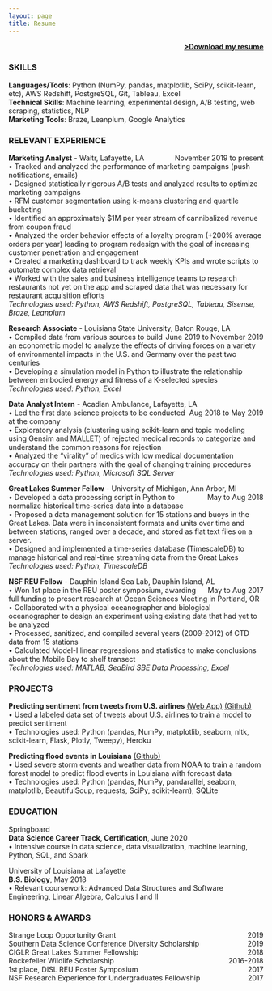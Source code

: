 ```yaml
---
layout: page
title: Resume
---
```


<span style="float: right; "><a href="{{ '/assets/Resume_JRhee_DL.pdf' | prepend: site.baseurl }}" target="_blank"><strong>>Download my resume</strong></a> </span>
<br>

### SKILLS

**Languages/Tools**: Python (NumPy, pandas, matplotlib, SciPy, scikit-learn, etc), AWS Redshift, PostgreSQL, Git, Tableau, Excel  
**Technical Skills**: Machine learning, experimental design, A/B testing, web scraping, statistics, NLP  
**Marketing Tools**: Braze, Leanplum, Google Analytics

### RELEVANT EXPERIENCE

**Marketing Analyst** - Waitr, Lafayette, LA
<span style="float:right; ">November 2019 to present</span>  
• Tracked and analyzed the performance of marketing campaigns (push notifications, emails)  
• Designed statistically rigorous A/B tests and analyzed results to optimize marketing campaigns  
• RFM customer segmentation using k-means clustering and quartile bucketing  
• Identified an approximately $1M per year stream of cannibalized revenue from coupon fraud  
• Analyzed the order behavior effects of a loyalty program (+200% average orders per year) leading to program redesign with the goal of increasing customer penetration and engagement  
• Created a marketing dashboard to track weekly KPIs and wrote scripts to automate complex data retrieval  
• Worked with the sales and business intelligence teams to research restaurants not yet on the app and scraped data that was necessary for restaurant acquisition efforts  
_Technologies used: Python, AWS Redshift, PostgreSQL, Tableau, Sisense, Braze, Leanplum_

**Research Associate** - Louisiana State University, Baton Rouge, LA <span style="float: right; ">June 2019 to November 2019</span>  
• Compiled data from various sources to build an econometric model to analyze the effects of driving forces on a variety of environmental impacts in the U.S. and Germany over the past two centuries  
• Developing a simulation model in Python to illustrate the relationship between embodied energy and fitness of a K-selected species  
_Technologies used: Python, Excel_

**Data Analyst Intern** - Acadian Ambulance, Lafayette, LA <span style="float: right; ">Aug 2018 to May 2019</span>  
• Led the first data science projects to be conducted at the company  
• Exploratory analysis (clustering using scikit-learn and topic modeling using Gensim and MALLET) of rejected medical records to categorize and understand the common reasons for rejection  
• Analyzed the “virality” of medics with low medical documentation accuracy on their partners with the goal of changing training procedures  
_Technologies used: Python, Microsoft SQL Server_  

**Great Lakes Summer Fellow** - University of Michigan, Ann Arbor, MI <span style="float: right; ">May to Aug 2018</span>  
• Developed a data processing script in Python to normalize historical time-series data into a database  
• Proposed a data management solution for 15 stations and buoys in the Great Lakes. Data were in inconsistent formats and units over time and between stations, ranged over a decade, and stored as flat text files on a server.  
• Designed and implemented a time-series database (TimescaleDB) to manage historical and real-time streaming data from the Great Lakes  
_Technologies used: Python, TimescaleDB_  

**NSF REU Fellow** - Dauphin Island Sea Lab, Dauphin Island, AL <span style="float: right; ">May to Aug 2017</span>  
• Won 1st place in the REU poster symposium, awarding full funding to present research at Ocean Sciences Meeting in Portland, OR  
• Collaborated with a physical oceanographer and biological oceanographer to design an experiment using existing data that had yet to be analyzed  
• Processed, sanitized, and compiled several  years (2009-2012) of CTD data from 15 stations  
• Calculated Model-I linear regressions and statistics to make conclusions about the Mobile Bay to shelf transect  
_Technologies used: MATLAB, SeaBird SBE Data Processing, Excel_  

### PROJECTS

**Predicting sentiment from tweets from U.S. airlines**  [(Web App)](https://jenny-airline-sentiment.herokuapp.com/) [(Github)](https://github.com/jennyrhee/airline-sentiment)  
• Used a labeled data set of tweets about U.S. airlines to train a model to predict sentiment  
• Technologies used: Python (pandas, NumPy, matplotlib, seaborn, nltk, scikit-learn, Flask, Plotly, Tweepy), Heroku  

**Predicting flood events in Louisiana**  [(Github)]((https://github.com/jennyrhee/flood-events/blob/master/docs/final-report.md))  
• Used severe storm events and weather data from NOAA to train a random forest model to predict flood events in Louisiana with forecast data  
• Technologies used: Python (pandas, NumPy, pandarallel, seaborn, matplotlib, BeautifulSoup, requests, SciPy, scikit-learn), SQLite

### EDUCATION

Springboard  
**Data Science Career Track, Certification**, June 2020  
• Intensive course in data science, data visualization, machine learning, Python, SQL, and Spark

University of Louisiana at Lafayette  
**B.S. Biology**, May 2018  
• Relevant coursework: Advanced Data Structures and Software Engineering, Linear Algebra, Calculus I and II

### HONORS & AWARDS

Strange Loop Opportunity Grant <span style="float: right; ">2019</span>  
Southern Data Science Conference Diversity Scholarship <span style="float: right; ">2019</span>  
CIGLR Great Lakes Summer Fellowship <span style="float: right; ">2018</span>  
Rockefeller Wildlife Scholarship <span style="float: right; ">2016-2018</span>  
1st place, DISL REU Poster Symposium <span style="float: right; ">2017</span>  
NSF Research Experience for Undergraduates Fellowship <span style="float: right; ">2017</span>
